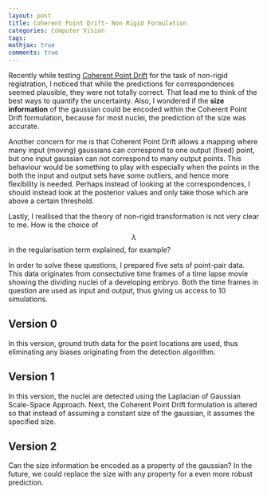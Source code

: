 ```yaml
---
layout: post
title: Coherent Point Drift- Non Rigid Formulation
categories: Computer Vision
tags:
mathjax: true
comments: true
---
```

 
Recently while testing [Coherent Point Drift](https://arxiv.org/pdf/0905.2635.pdf) for the task of non-rigid registration, I noticed that while the predictions for correspondences seemed plausible, they were not totally correct. That lead me to think of the best ways to quantify the uncertainty. Also, I wondered if the **size information** of the gaussian could be encoded within the Coherent Point Drift formulation, because for most nuclei, the prediction of the size was accurate.

Another concern for me is that Coherent Point Drift allows a mapping where many input (moving) gaussians can correspond to one output (fixed) point, but one input gaussian can not correspond to many output points. This behaviour would be something to play with especially when the points in the both the input and output sets have some outliers, and hence more flexibility is needed. Perhaps instead of looking at the correspondences, I should instead look at the posterior values and only take those which are above a certain threshold. 

Lastly, I reallised that the theory of non-rigid transformation is not very clear to me. How is the choice of  $$\lambda$$ in the regularisation term explained, for example?

In order to solve these questions, I prepared five sets of point-pair data. This data originates from consectutive time frames of a time lapse movie showing the dividing nuclei of a developing embryo. Both the time frames in question are used as input and output, thus giving us access to 10 simulations. 

## Version 0

In this version, ground truth data for the point locations are used, thus eliminating any biases originating from the detection algorithm. 

## Version 1

In this version, the nuclei are detected using the Laplacian of Gaussian Scale-Space Approach. Next, the Coherent Point Drift formulation is altered so that instead of assuming a constant size of the gaussian, it assumes the specified size.

## Version 2

Can the size information be encoded as a property of the gaussian? In the future, we could replace the size with any property for a even more robust prediction.



 


 






 
